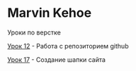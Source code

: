 

# Marvin Kehoe
Уроки по верстке

[Урок 12](https://marvinkehoe.github.io/lesson_12/ "Урок 12") - Работа с репозиторием github

[Урок 17](https://marvinkehoe.github.io/lesson_17/ "Урок 17") - Создание шапки сайта
